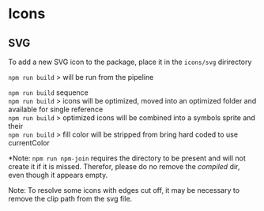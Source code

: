 # Icons

## SVG

To add a new SVG icon to the package, place it in the `icons/svg` dirirectory

`npm run build` > will be run from the pipeline  

`npm run build` sequence  
`npm run build` > icons will be optimized, moved into an optimized folder and available for single reference    
`npm run build` > optimized icons will be combined into a symbols sprite and their   
`npm run build` > fill color will be stripped from bring hard coded to use currentColor  
 
*Note: `npm run npm-join` requires the directory to be present and will not create it if it is missed.  Therefor, please do no remove the _compiled_ dir, even though it appears empty. 

Note: To resolve some icons with edges cut off, it may be necessary to remove the clip path from the svg file.